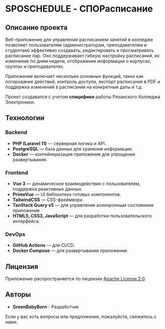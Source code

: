 # SPOSCHEDULE - СПОРасписание

## Описание проекта

Веб-приложение для управления расписанием занятий в колледже позволяет пользователям (администраторам, преподавателям и студентам) эффективно создавать, редактировать и просматривать расписание пар. Оно поддерживает гибкую настройку расписаний, их изменение по дням недели, отображение информации о корпусах, группах и преподавателях.

Приложение включает несколько основных функций, таких как логирование действий, контроль доступа, экспорт расписания в PDF и поддержка изменений в расписании на конкретные даты и т.д.

Проект создавался с учетом **спицифики** работы Рязанского Колледжа Электроники.

## Технологии

### Backend

- **PHP (Laravel 11)** — серверная логика и API.
- **PostgreSQL** — база данных для хранения информации.
- **Docker** — контейнеризация приложения для упрощения развертывания.

### Frontend

- **Vue 3** — динамическое взаимодействие с пользователем, поддержка реактивных данных.
- **PrimeVue** — UI библиотека готовых компонентов.
- **TailwindCSS** — CSS-фреймворк.
- **TanStack Query v5** — для управления асинхронным состоянием приложения
- **HTML5, CSS3, JavaScript** — для разработки пользовательского интерфейса.

### DevOps

- **GitHub Actions** — для CI/CD.
- **Docker Compose** — для развертывания приложения.


## Лицензия

Приложение распространяется по лицензии [Apache License 2.0](LICENSE).

## Авторы

- **GreenBabyBorn** - Разработчик

Если у вас есть вопросы или предложения, пожалуйста, свяжитесь с нами.
